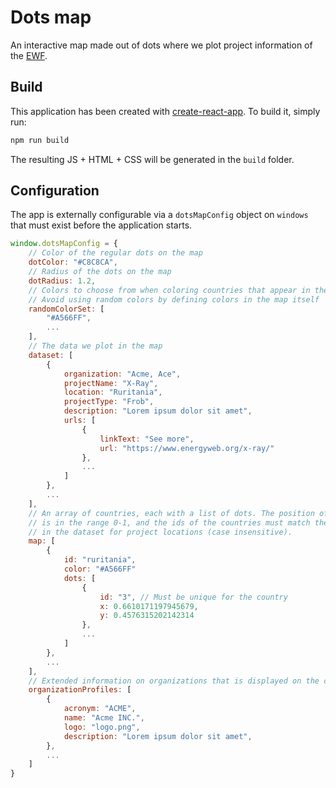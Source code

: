 # Dots map

An interactive map made out of dots where we plot project information of the [EWF](https://www.energyweb.org/).

## Build

This application has been created with [create-react-app](https://create-react-app.dev/). To build it, simply run:

```bash
npm run build
```

The resulting JS + HTML + CSS will be generated in the `build` folder.

## Configuration

The app is externally configurable via a `dotsMapConfig` object on `windows` that must exist before the application starts.

```js
window.dotsMapConfig = {
    // Color of the regular dots on the map
    dotColor: "#C8C8CA",
    // Radius of the dots on the map
    dotRadius: 1.2,
    // Colors to choose from when coloring countries that appear in the dataset
    // Avoid using random colors by defining colors in the map itself
    randomColorSet: [
        "#A566FF",
        ...
    ],
    // The data we plot in the map
    dataset: [
        {
            organization: "Acme, Ace",
            projectName: "X-Ray",
            location: "Ruritania",
            projectType: "Frob",
            description: "Lorem ipsum dolor sit amet",
            urls: [
                {
                    linkText: "See more",
                    url: "https://www.energyweb.org/x-ray/"
                },
                ...
            ]
        },
        ...
    ],
    // An array of countries, each with a list of dots. The position of the dots
    // is in the range 0-1, and the ids of the countries must match the ones used
    // in the dataset for project locations (case insensitive).
    map: [
        {
            id: "ruritania",
            color: "#A566FF"
            dots: [
                {
                    id: "3", // Must be unique for the country
                    x: 0.6610171197945679,
                    y: 0.4576315202142314
                },
                ...
            ]
        },
        ...
    ],
    // Extended information on organizations that is displayed on the clients dropdown
    organizationProfiles: [
        {
            acronym: "ACME",
            name: "Acme INC.",
            logo: "logo.png",
            description: "Lorem ipsum dolor sit amet",
        },
        ...
    ]
}
```
